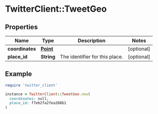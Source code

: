 # TwitterClient::TweetGeo

## Properties

| Name | Type | Description | Notes |
| ---- | ---- | ----------- | ----- |
| **coordinates** | [**Point**](Point.md) |  | [optional] |
| **place_id** | **String** | The identifier for this place. | [optional] |

## Example

```ruby
require 'twitter_client'

instance = TwitterClient::TweetGeo.new(
  coordinates: null,
  place_id: f7eb2fa2fea288b1
)
```

